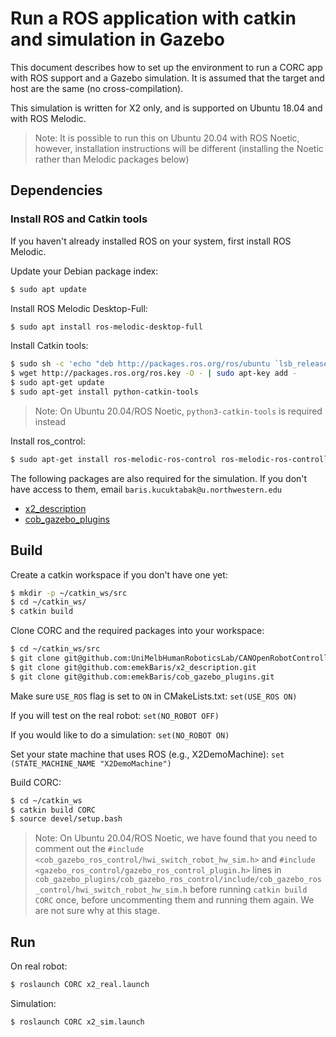 # Run a ROS application with catkin and simulation in Gazebo

This document describes how to set up the environment to run a CORC app with ROS support and a Gazebo simulation. It is assumed that the target and host are the same (no cross-compilation).

This simulation is written for X2 only, and is supported on Ubuntu 18.04 and with ROS Melodic. 

> Note: It is possible to run this on Ubuntu 20.04 with ROS Noetic, however, installation instructions will be different (installing the Noetic rather than Melodic packages below)

## Dependencies

### Install ROS and Catkin tools
If you haven't already installed ROS on your system, first install ROS Melodic.

Update your Debian package index:
```bash
$ sudo apt update
```

Install ROS Melodic Desktop-Full:
```bash
$ sudo apt install ros-melodic-desktop-full
```

Install Catkin tools:
```bash
$ sudo sh -c 'echo "deb http://packages.ros.org/ros/ubuntu `lsb_release -sc` main" > /etc/apt/sources.list.d/ros-latest.list'
$ wget http://packages.ros.org/ros.key -O - | sudo apt-key add -
$ sudo apt-get update
$ sudo apt-get install python-catkin-tools
```

> Note: On Ubuntu 20.04/ROS Noetic, `python3-catkin-tools` is required instead

Install ros_control:
```bash
$ sudo apt-get install ros-melodic-ros-control ros-melodic-ros-controllers
```

The following packages are also required for the simulation. If you don't have access to them, email `baris.kucuktabak@u.northwestern.edu`

* [x2_description](https://github.com/emekBaris/x2_description)
* [cob_gazebo_plugins](https://github.com/emekBaris/cob_gazebo_plugins)

## Build

Create a catkin workspace if you don't have one yet:
```bash
$ mkdir -p ~/catkin_ws/src
$ cd ~/catkin_ws/
$ catkin build
```

Clone CORC and the required packages into your workspace:
```bash
$ cd ~/catkin_ws/src
$ git clone git@github.com:UniMelbHumanRoboticsLab/CANOpenRobotController.git
$ git clone git@github.com:emekBaris/x2_description.git
$ git clone git@github.com:emekBaris/cob_gazebo_plugins.git
```

Make sure `USE_ROS` flag is set to `ON` in CMakeLists.txt:
```set(USE_ROS ON)```

If you will test on the real robot:
```set(NO_ROBOT OFF)```

If you would like to do a simulation: 
```set(NO_ROBOT ON)```

Set your state machine that uses ROS (e.g., X2DemoMachine):
```set (STATE_MACHINE_NAME "X2DemoMachine")```

Build CORC:
```bash
$ cd ~/catkin_ws
$ catkin build CORC
$ source devel/setup.bash
```

> Note: On Ubuntu 20.04/ROS Noetic, we have found that you need to comment out the `#include <cob_gazebo_ros_control/hwi_switch_robot_hw_sim.h>` and `#include <gazebo_ros_control/gazebo_ros_control_plugin.h>` lines in `cob_gazebo_plugins/cob_gazebo_ros_control/include/cob_gazebo_ros_control/hwi_switch_robot_hw_sim.h` before running `catkin build CORC` once, before uncommenting them and running them again. We are not sure why at this stage.

## Run
On real robot:
```bash
$ roslaunch CORC x2_real.launch
```

Simulation:
```bash
$ roslaunch CORC x2_sim.launch
```

